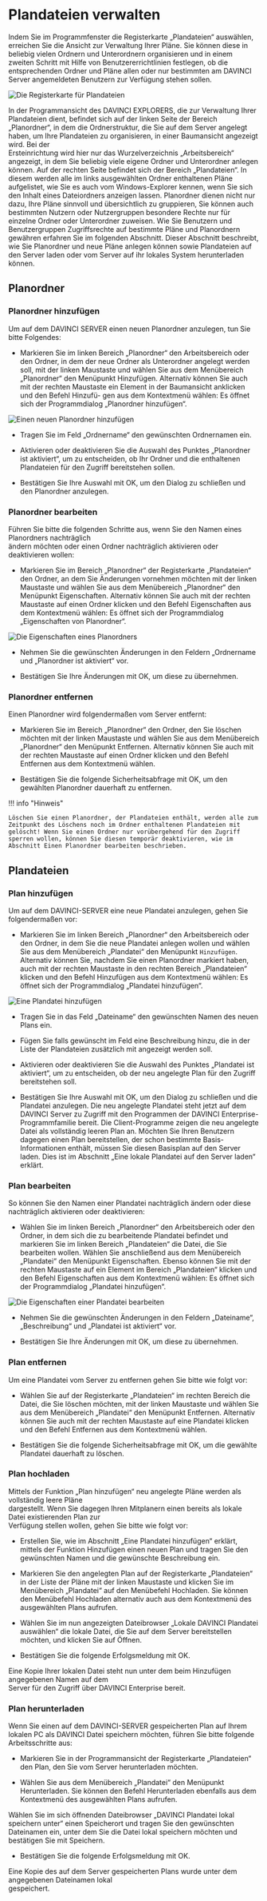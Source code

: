 
# Plandateien verwalten

Indem Sie im Programmfenster die Registerkarte „Plandateien“ auswählen, erreichen Sie die Ansicht zur Verwaltung Ihrer Pläne. Sie können diese in beliebig vielen Ordnern und Unterordnern organisieren und in einem zweiten Schritt mit Hilfe von Benutzererrichtlinien festlegen, ob die entsprechenden Ordner und Pläne allen oder nur bestimmten am DAVINCI Server angemeldeten Benutzern zur Verfügung stehen sollen.

![Die Registerkarte für Plandateien](/assets/images/server23.png)

In der Programmansicht des DAVINCI EXPLORERS, die zur Verwaltung Ihrer Plandateien dient, befindet sich auf der linken Seite der Bereich „Planordner“, in dem die Ordnerstruktur, die Sie auf dem Server angelegt haben, um Ihre Plandateien zu organisieren, in einer Baumansicht angezeigt wird. Bei der  
Ersteinrichtung wird hier nur das Wurzelverzeichnis „Arbeitsbereich“ angezeigt, in dem Sie beliebig viele eigene Ordner und Unterordner anlegen können. Auf der rechten Seite befindet sich der Bereich „Plandateien“. In diesem werden alle im links ausgewählten Ordner enthaltenen Pläne aufgelistet, wie Sie es auch vom Windows-Explorer kennen, wenn Sie sich den Inhalt eines Dateiordners anzeigen lassen. Planordner dienen nicht nur dazu, Ihre Pläne sinnvoll und übersichtlich zu gruppieren, Sie können auch bestimmten Nutzern oder Nutzergruppen besondere Rechte nur für einzelne Ordner  oder Unterordner zuweisen. Wie Sie Benutzern und Benutzergruppen Zugriffsrechte auf bestimmte Pläne und Planordnern gewähren erfahren Sie im folgenden Abschnitt. Dieser Abschnitt beschreibt, wie Sie Planordner und neue Pläne anlegen können sowie Plandateien auf den Server laden oder vom Server auf ihr lokales System herunterladen können.

## Planordner

### Planordner hinzufügen

Um auf dem DAVINCI SERVER einen neuen Planordner anzulegen, tun Sie bitte Folgendes:

* Markieren Sie im linken Bereich „Planordner“ den Arbeitsbereich oder den Ordner, in dem der neue Ordner als Unterordner angelegt werden soll, mit der linken Maustaste und wählen Sie aus dem Menübereich „Planordner“ den Menüpunkt Hinzufügen. Alternativ können Sie auch mit der rechten Maustaste ein Element in der Baumansicht anklicken und den Befehl Hinzufü- gen aus dem Kontextmenü wählen: Es öffnet sich der Programmdialog „Planordner hinzufügen“.

![Einen neuen Planordner hinzufügen](/assets/images/server24.png)

* Tragen Sie im Feld „Ordnername“ den gewünschten Ordnernamen ein.

* Aktivieren oder deaktivieren Sie die Auswahl des Punktes „Planordner ist aktiviert“, um zu entscheiden, ob Ihr Ordner und die enthaltenen Plandateien für den Zugriff bereitstehen sollen.

* Bestätigen Sie Ihre Auswahl mit OK, um den Dialog zu schließen und den Planordner anzulegen.

### Planordner bearbeiten

Führen Sie bitte die folgenden Schritte aus, wenn Sie den Namen eines Planordners nachträglich  
ändern möchten oder einen Ordner nachträglich aktivieren oder deaktivieren wollen:

* Markieren Sie im Bereich „Planordner“ der Registerkarte „Plandateien“ den Ordner, an dem Sie Änderungen vornehmen möchten mit der linken Maustaste und wählen Sie aus dem Menübereich „Planordner“ den Menüpunkt Eigenschaften. Alternativ können Sie auch mit der rechten Maustaste auf einen Ordner klicken und den Befehl Eigenschaften aus dem Kontextmenü wählen: Es öffnet sich der Programmdialog „Eigenschaften von Planordner“.

![Die Eigenschaften eines Planordners](/assets/images/server25.png)

* Nehmen Sie die gewünschten Änderungen in den Feldern „Ordnername und „Planordner ist aktiviert“ vor.

* Bestätigen Sie Ihre Änderungen mit OK, um diese zu übernehmen.

### Planordner entfernen

Einen Planordner wird folgendermaßen vom Server entfernt:

* Markieren Sie im Bereich „Planordner“ den Ordner, den Sie löschen möchten mit der linken Maustaste und wählen Sie aus dem Menübereich „Planordner“ den Menüpunkt Entfernen. Alternativ können Sie auch mit der rechten Maustaste auf einen Ordner klicken und den Befehl Entfernen aus dem Kontextmenü wählen.

* Bestätigen Sie die folgende Sicherheitsabfrage mit OK, um den gewählten Planordner dauerhaft zu entfernen.

!!! info "Hinweis"

    Löschen Sie einen Planordner, der Plandateien enthält, werden alle zum Zeitpunkt des Löschens noch im Ordner enthaltenen Plandateien mit gelöscht! Wenn Sie einen Ordner nur vorübergehend für den Zugriff sperren wollen, können Sie diesen temporär deaktivieren, wie im Abschnitt Einen Planordner bearbeiten beschrieben.

## Plandateien

### Plan hinzufügen

Um auf dem DAVINCI-SERVER eine neue Plandatei anzulegen, gehen Sie folgendermaßen vor:

* Markieren Sie im linken Bereich „Planordner“ den Arbeitsbereich oder den Ordner, in dem Sie die neue Plandatei anlegen wollen und wählen Sie aus dem Menübereich „Plandatei“ den Menüpunkt `Hinzufügen`. Alternativ können Sie, nachdem Sie einen Planordner markiert haben, auch mit der rechten Maustaste in den rechten Bereich „Plandateien“ klicken und den Befehl Hinzufügen aus dem Kontextmenü wählen: Es öffnet sich der Programmdialog „Plandatei hinzufügen“.

![Eine Plandatei hinzufügen](/assets/images/server26.png)

* Tragen Sie in das Feld „Dateiname“ den gewünschten Namen des neuen Plans ein.

* Fügen Sie falls gewünscht im Feld eine Beschreibung hinzu, die in der Liste der Plandateien zusätzlich mit angezeigt werden soll.

* Aktivieren oder deaktivieren Sie die Auswahl des Punktes „Plandatei ist aktiviert“, um zu entscheiden, ob der neu angelegte Plan für den Zugriff bereitstehen soll.

* Bestätigen Sie Ihre Auswahl mit OK, um den Dialog zu schließen und die Plandatei anzulegen. Die neu angelegte Plandatei steht jetzt auf dem DAVINCI Server zu Zugriff mit den Programmen der DAVINCI Enterprise-Programmfamilie bereit. Die Client-Programme zeigen die neu angelegte Datei als vollständig leeren Plan an. Möchten Sie Ihren Benutzern dagegen einen Plan bereitstellen, der schon bestimmte Basis-Informationen enthält, müssen Sie diesen Basisplan auf den Server laden. Dies ist im Abschnitt „Eine lokale Plandatei auf den Server laden“ erklärt.

### Plan bearbeiten

So können Sie den Namen einer Plandatei nachträglich ändern oder diese nachträglich aktivieren oder deaktivieren:

* Wählen Sie im linken Bereich „Planordner“ den Arbeitsbereich oder den Ordner, in dem sich die zu bearbeitende Plandatei befindet und markieren Sie im linken Bereich „Plandateien“ die Datei, die Sie bearbeiten wollen. Wählen Sie anschließend aus dem Menübereich „Plandatei“ den Menüpunkt Eigenschaften. Ebenso können Sie mit der rechten Maustaste auf ein Element im Bereich „Plandateien“ klicken und den Befehl Eigenschaften aus dem Kontextmenü wählen: Es öffnet sich der Programmdialog „Plandatei hinzufügen“.

![Die Eigenschaften einer Plandatei bearbeiten](/assets/images/server27.png)

* Nehmen Sie die gewünschten Änderungen in den Feldern „Dateiname“, „Beschreibung“ und „Plandatei ist aktiviert“ vor.

* Bestätigen Sie Ihre Änderungen mit OK, um diese zu übernehmen.

### Plan entfernen

Um eine Plandatei vom Server zu entfernen gehen Sie bitte wie folgt vor:

* Wählen Sie auf der Registerkarte „Plandateien“ im rechten Bereich die Datei, die Sie löschen möchten, mit der linken Maustaste und wählen Sie aus dem Menübereich „Plandatei“ den Menüpunkt Entfernen. Alternativ können Sie auch mit der rechten Maustaste auf eine Plandatei klicken und den Befehl Entfernen aus dem Kontextmenü wählen.

* Bestätigen Sie die folgende Sicherheitsabfrage mit OK, um die gewählte Plandatei dauerhaft zu löschen.

### Plan hochladen

Mittels der Funktion „Plan hinzufügen“ neu angelegte Pläne werden als vollständig leere Pläne  
dargestellt. Wenn Sie dagegen Ihren Mitplanern einen bereits als lokale Datei existierenden Plan zur  
Verfügung stellen wollen, gehen Sie bitte wie folgt vor:

* Erstellen Sie, wie im Abschnitt „Eine Plandatei hinzufügen“ erklärt, mittels der Funktion Hinzufügen einen neuen Plan und tragen Sie den gewünschten Namen und die gewünschte Beschreibung ein.

* Markieren Sie den angelegten Plan auf der Registerkarte „Plandateien“ in der Liste der Pläne mit der linken Maustaste und klicken Sie im Menübereich „Plandatei“ auf den Menübefehl Hochladen. Sie können den Menübefehl Hochladen alternativ auch aus dem Kontextmenü des ausgewählten Plans aufrufen.

* Wählen Sie im nun angezeigten Dateibrowser „Lokale DAVINCI Plandatei auswählen“ die lokale Datei, die Sie auf dem Server bereitstellen möchten, und klicken Sie auf Öffnen.

* Bestätigen Sie die folgende Erfolgsmeldung mit OK.

Eine Kopie Ihrer lokalen Datei steht nun unter dem beim Hinzufügen angegebenen Namen auf dem  
Server für den Zugriff über DAVINCI Enterprise bereit.

### Plan herunterladen

Wenn Sie einen auf dem DAVINCI-SERVER gespeicherten Plan auf Ihrem lokalen PC als DAVINCI Datei speichern möchten, führen Sie bitte folgende Arbeitsschritte aus:

* Markieren Sie in der Programmansicht der Registerkarte „Plandateien“ den Plan, den Sie vom Server herunterladen möchten.

* Wählen Sie aus dem Menübereich „Plandatei“ den Menüpunkt Herunterladen. Sie können den Befehl Herunterladen ebenfalls aus dem Kontextmenü des ausgewählten Plans aufrufen.

Wählen Sie im sich öffnenden Dateibrowser „DAVINCI Plandatei lokal speichern unter“ einen Speicherort und tragen Sie den gewünschten Dateinamen ein, unter dem Sie die Datei lokal speichern möchten und bestätigen Sie mit Speichern.

* Bestätigen Sie die folgende Erfolgsmeldung mit OK.

Eine Kopie des auf dem Server gespeicherten Plans wurde unter dem angegebenen Dateinamen lokal  
gespeichert.
